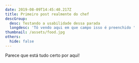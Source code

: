 ```yaml
---
date: 2019-08-09T14:45:40.217Z
title: Primeiro post realmente do chef
descGroup:
  desc: Testando a usabilidade dessa parada
  longdesc: 'Tô vendo aqui em que campo isso é preenchido '
thumbnail: /assets/food.jpg
others:
  hide: false
---
```

Parece que está tudo certo por aqui!

